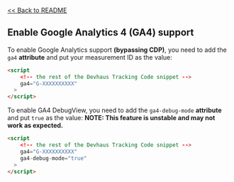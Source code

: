 [<< Back to README](../../README.md)

## Enable Google Analytics 4 (GA4) support

To enable Google Analytics support **(bypassing CDP)**, you need to add the `ga4` **attribute** and put your measurement ID as the value:

```html
<script 
    <!-- the rest of the Devhaus Tracking Code snippet -->
    ga4="G-XXXXXXXXXX"
  >
</script>
```

To enable GA4 DebugView, you need to add the `ga4-debug-mode` **attribute** and put `true` as the value:
**NOTE: This feature is unstable and may not work as expected.**

```html
<script 
    <!-- the rest of the Devhaus Tracking Code snippet -->
    ga4="G-XXXXXXXXXX"
    ga4-debug-mode="true"
  >
</script>
```
